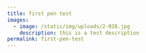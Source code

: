 ```yaml
---
title: first pen test
images:
  - image: /static/img/uploads/2-028.jpg
    description: this is a test description
permalink: first-pen-test
---
```

